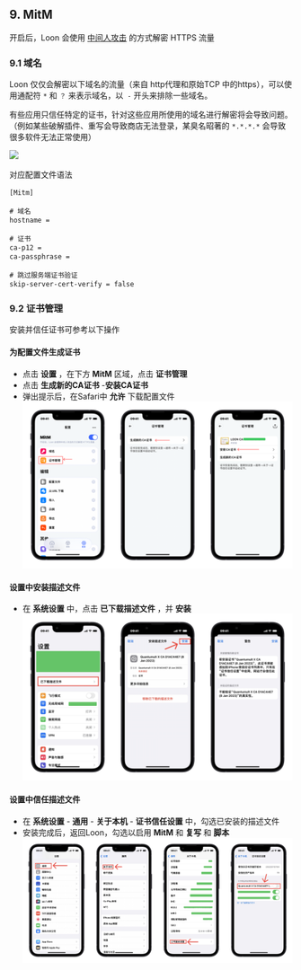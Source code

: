 ## 9. MitM

开启后，Loon 会使用 [中间人攻击](https://zh.wikipedia.org/wiki/%E4%B8%AD%E9%97%B4%E4%BA%BA%E6%94%BB%E5%87%BB) 的方式解密 HTTPS 流量

### 9.1 域名 

Loon 仅仅会解密以下域名的流量（来自 http代理和原始TCP 中的https），可以使用通配符 `*` 和 `？` 来表示域名，以` -` 开头来排除一些域名。

有些应用只信任特定的证书，针对这些应用所使用的域名进行解密将会导致问题。（例如某些破解插件、重写会导致商店无法登录，某臭名昭著的 `*.*.*.*` 会导致很多软件无法正常使用）

<img src="https://raw.githubusercontent.com/Repcz/Tool/X/Loon/Photo/9.1.PNG" >

对应配置文件语法

```
[Mitm]

# 域名
hostname = 

# 证书
ca-p12 = 
ca-passphrase = 

# 跳过服务端证书验证
skip-server-cert-verify = false
```




### 9.2 证书管理

安装并信任证书可参考以下操作

#### 为配置文件生成证书
* 点击 **设置** ，在下方 **MitM** 区域，点击 **证书管理**
* 点击 **生成新的CA证书** -**安装CA证书**
* 弹出提示后，在Safari中 **允许** 下载配置文件
![Image text](https://raw.githubusercontent.com/Repcz/Tool/X/Loon/Photo/IMG_2112.PNG) 

#### 设置中安装描述文件
* 在 **系统设置** 中，点击 **已下载描述文件** ，并 **安装**
![Image text](https://raw.githubusercontent.com/Repcz/Tool/X/QuantumultX/Photo/%E8%AE%BE%E7%BD%AE-%E5%AE%89%E8%A3%85%E8%AF%81%E4%B9%A6.jpg)

#### 设置中信任描述文件
* 在 **系统设置** - **通用** - **关于本机** - **证书信任设置** 中，勾选已安装的描述文件
* 安装完成后，返回Loon，勾选以启用 **MitM** 和 **复写** 和 **脚本**
![Image text](https://raw.githubusercontent.com/Repcz/Tool/X/QuantumultX/Photo/%E8%AE%BE%E7%BD%AE-%E4%BF%A1%E4%BB%BB%E8%AF%81%E4%B9%A6.jpg)


